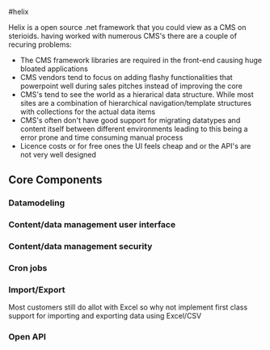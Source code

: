 #helix


Helix is a open source .net framework that you could view as a CMS on sterioids. having worked with numerous CMS's there are a couple of recuring problems:
* The CMS framework libraries are required in the front-end causing huge bloated applications
* CMS vendors tend to focus on adding flashy functionalities that powerpoint well during sales pitches instead of improving the core
* CMS's tend to see the world as a hierarical data structure. While most sites are a combination of hierarchical navigation/template structures with collections for the actual data items
* CMS's often don't have good support for migrating datatypes and content itself between different environments leading to this being a error prone and time consuming manual process
* Licence costs or for free ones the UI feels cheap and or the API's are not very well designed

## Core Components
### Datamodeling
### Content/data management user interface
### Content/data management security
### Cron jobs
### Import/Export
Most customers still do allot with Excel so why not implement first class support for importing and exporting data using Excel/CSV
### Open API
